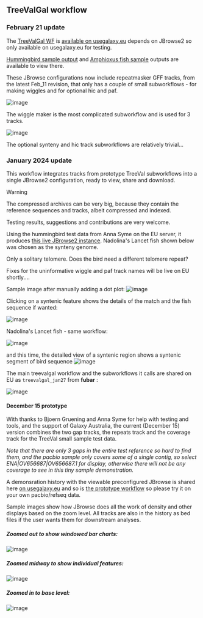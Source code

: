 ## TreeValGal workflow 

### February 21 update

The [TreeValGal WF](Galaxy-Workflow-TreeValGal_Feb11.ga) is [available on usegalaxy.eu](https://usegalaxy.eu/published/workflow?id=4d44b055b557cba5) depends on JBrowse2 so only available on usegalaxy.eu for testing.

[Hummingbird sample output](https://usegalaxy.eu/datasets/4838ba20a6d86765a51578280077dbb3/preview) and [Amphioxus fish sample](https://usegalaxy.eu/datasets/4838ba20a6d8676502c02a6659f467a8/preview) outputs are available to view there. 

These JBrowse configurations now include repeatmasker GFF tracks, from the latest Feb_11 revision, that only has a couple of small subworkflows - for making wiggles and for optional hic and paf.

![image](https://github.com/fubar2/treeval_gal/assets/6016266/aa6c2e1b-e7c8-4149-8746-5c710b58afb4)

The wiggle maker is the most complicated subworkflow and is used for 3 tracks.

![image](https://github.com/fubar2/treeval_gal/assets/6016266/75bdf6aa-62af-4cbf-a8e2-d650ae4314d1)

The optional synteny and hic track subworkflows are relatively trivial...


### January 2024 update

This workflow integrates tracks from prototype TreeVal subworkflows into a single JBrowse2 configuration, ready to view, share and download.

> [!WARNING]
> The compressed archives can be very big, because they contain the reference sequences and tracks, albeit compressed and indexed.

Testing results, suggestions and contributions are very welcome.

Using the hummingbird test data from Anna Syme on the EU server, it produces [this live JBrowse2 instance](https://usegalaxy.eu/datasets/4838ba20a6d86765abb0a6a22fe9087d/preview). Nadolina's Lancet fish shown below was chosen as the synteny genome. 

Only a solitary telomere. Does the bird need a different telomere repeat?

Fixes for the uninformative wiggle and paf track names will be live on EU shortly....

Sample image after manually adding a dot plot:
![image](https://github.com/fubar2/treeval_gal/assets/6016266/8724c707-8fa3-4b34-8b04-708d93c9a28e)


Clicking on a syntenic feature shows the details of the match and the fish sequence if wanted:

![image](https://github.com/fubar2/treeval_gal/assets/6016266/e4bbf907-8555-45d8-94ba-ddb57040760e)

Nadolina's Lancet fish - same workflow:

![image](https://github.com/fubar2/treeval_gal/assets/6016266/0ace5ce1-e5d4-4f34-864a-0f0bbaa27bb5)

and this time, the detailed view of a syntenic region shows a syntenic segment of bird sequence
![image](https://github.com/fubar2/treeval_gal/assets/6016266/dace8f97-ee02-4eed-bd85-7a615a5849f3)



The main treevalgal workflow and the subworkflows it calls are shared on EU as `treevalgal_jan27` from **fubar** :

![image](https://github.com/fubar2/treeval_gal/assets/6016266/2811a123-d073-4128-b96b-058ca72c79ae)


#### December 15 prototype

With thanks to Bjoern Gruening and Anna Syme for help with testing and tools, and the support of Galaxy Australia, 
the current (December 15) version combines the two gap tracks, the repeats track and the coverage track for the TreeVal small sample test data.

*Note that there are only 3 gaps in the entire test reference so hard to find them, and the pacbio sample only covers some of a single contig, so select ENA|OV656687|OV656687.1 for display, otherwise there will not be any coverage to see in this tiny sample demonstration.*

A demonsration history with the viewable preconfigured JBrowse is shared here [on usegalaxy.eu](https://usegalaxy.eu/u/fubar/h/vgpdemogapsrepeatscoveragecombineddec15) and so is [the prototype workflow](https://usegalaxy.eu/u/fubar/w/vgpdemogapsrepeatscoveragecombined) so please try it on your own pacbio/refseq data.

Sample images show how JBrowse does all the work of density and other displays based on the zoom level. 
All tracks are also in the history as bed files if the user wants them for downstream analyses. 

##### Zoomed out to show windowed bar charts:

![image](https://github.com/fubar2/treeval_gal/blob/main/vgp_gaps_repeats_coverage_zoomout.png)

##### Zoomed midway to show individual features:

![image](https://github.com/fubar2/treeval_gal/blob/main/vgp_repeats_gaps_coverage_midzoom.png)

##### Zoomed in to base level:

![image](https://github.com/fubar2/treeval_gal/blob/main/vgp_gaps_repeats_coverage_basezoom.png)
